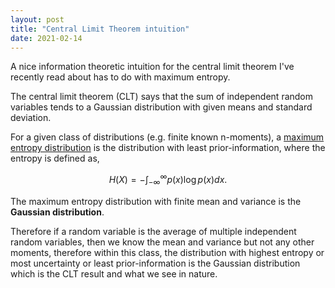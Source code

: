 ```yaml
---
layout: post
title: "Central Limit Theorem intuition"
date: 2021-02-14
---
```


A nice information theoretic intuition for the central limit theorem I've recently read about has to do with maximum entropy.

The central limit theorem (CLT) says that the sum of independent random variables tends to a Gaussian distribution with given means and standard deviation.

For a given class of distributions (e.g. finite known n-moments), a [maximum entropy distribution](https://en.wikipedia.org/wiki/Maximum_entropy_probability_distribution) is the distribution with least prior-information, where the entropy is defined as, 

$$
H(X) = -\int_{-\infty}^{\infty} p(x)\log p(x) dx.
$$

The maximum entropy distribution with finite mean and variance is the **Gaussian distribution**.

Therefore if a random variable is the average of multiple independent random variables, then we know the mean and variance but not any other moments, therefore within this class, the distribution with highest entropy or most uncertainty or least prior-information is the Gaussian distribution which is the CLT result and what we see in nature.
